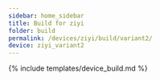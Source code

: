 ```yaml
---
sidebar: home_sidebar
title: Build for ziyi
folder: build
permalink: /devices/ziyi/build/variant2/
device: ziyi_variant2
---
```

{% include templates/device_build.md %}
